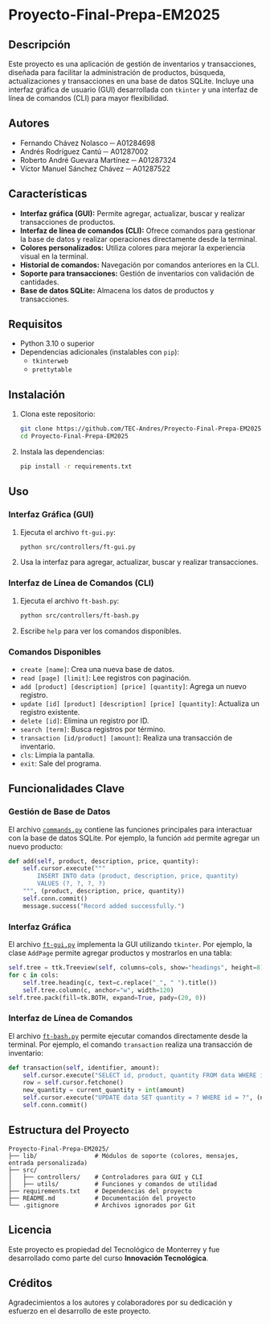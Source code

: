 # Proyecto-Final-Prepa-EM2025

## Descripción
Este proyecto es una aplicación de gestión de inventarios y transacciones, diseñada para facilitar la administración de productos, búsqueda, actualizaciones y transacciones en una base de datos SQLite. Incluye una interfaz gráfica de usuario (GUI) desarrollada con `tkinter` y una interfaz de línea de comandos (CLI) para mayor flexibilidad.

## Autores
- Fernando Chávez Nolasco ─ A01284698
- Andrés Rodríguez Cantú ─ A01287002
- Roberto André Guevara Martínez ─ A01287324
- Víctor Manuel Sánchez Chávez ─ A01287522

## Características
- **Interfaz gráfica (GUI):** Permite agregar, actualizar, buscar y realizar transacciones de productos.
- **Interfaz de línea de comandos (CLI):** Ofrece comandos para gestionar la base de datos y realizar operaciones directamente desde la terminal.
- **Colores personalizados:** Utiliza colores para mejorar la experiencia visual en la terminal.
- **Historial de comandos:** Navegación por comandos anteriores en la CLI.
- **Soporte para transacciones:** Gestión de inventarios con validación de cantidades.
- **Base de datos SQLite:** Almacena los datos de productos y transacciones.

## Requisitos
- Python 3.10 o superior
- Dependencias adicionales (instalables con `pip`):
  - `tkinterweb`
  - `prettytable`

## Instalación
1. Clona este repositorio:
   ```bash
   git clone https://github.com/TEC-Andres/Proyecto-Final-Prepa-EM2025
   cd Proyecto-Final-Prepa-EM2025
   ```
2. Instala las dependencias:
   ```bash
   pip install -r requirements.txt
   ```

## Uso
### Interfaz Gráfica (GUI)
1. Ejecuta el archivo `ft-gui.py`:
   ```bash
   python src/controllers/ft-gui.py
   ```
2. Usa la interfaz para agregar, actualizar, buscar y realizar transacciones.

### Interfaz de Línea de Comandos (CLI)
1. Ejecuta el archivo `ft-bash.py`:
   ```bash
   python src/controllers/ft-bash.py
   ```
2. Escribe `help` para ver los comandos disponibles.

### Comandos Disponibles
- `create [name]`: Crea una nueva base de datos.
- `read [page] [limit]`: Lee registros con paginación.
- `add [product] [description] [price] [quantity]`: Agrega un nuevo registro.
- `update [id] [product] [description] [price] [quantity]`: Actualiza un registro existente.
- `delete [id]`: Elimina un registro por ID.
- `search [term]`: Busca registros por término.
- `transaction [id/product] [amount]`: Realiza una transacción de inventario.
- `cls`: Limpia la pantalla.
- `exit`: Sale del programa.

## Funcionalidades Clave
### Gestión de Base de Datos
El archivo [`commands.py`](src/utils/commands.py) contiene las funciones principales para interactuar con la base de datos SQLite. Por ejemplo, la función `add` permite agregar un nuevo producto:
```python
def add(self, product, description, price, quantity):
    self.cursor.execute("""
        INSERT INTO data (product, description, price, quantity) 
        VALUES (?, ?, ?, ?)
    """, (product, description, price, quantity))
    self.conn.commit()
    message.success("Record added successfully.")
```

### Interfaz Gráfica
El archivo [`ft-gui.py`](src/controllers/ft-gui.py) implementa la GUI utilizando `tkinter`. Por ejemplo, la clase `AddPage` permite agregar productos y mostrarlos en una tabla:
```python
self.tree = ttk.Treeview(self, columns=cols, show="headings", height=8)
for c in cols:
    self.tree.heading(c, text=c.replace("_", " ").title())
    self.tree.column(c, anchor="w", width=120)
self.tree.pack(fill=tk.BOTH, expand=True, pady=(20, 0))
```

### Interfaz de Línea de Comandos
El archivo [`ft-bash.py`](src/controllers/ft-bash.py) permite ejecutar comandos directamente desde la terminal. Por ejemplo, el comando `transaction` realiza una transacción de inventario:
```python
def transaction(self, identifier, amount):
    self.cursor.execute("SELECT id, product, quantity FROM data WHERE id = ?", (int(identifier),))
    row = self.cursor.fetchone()
    new_quantity = current_quantity + int(amount)
    self.cursor.execute("UPDATE data SET quantity = ? WHERE id = ?", (new_quantity, id))
    self.conn.commit()
```

## Estructura del Proyecto
```
Proyecto-Final-Prepa-EM2025/
├── lib/                # Módulos de soporte (colores, mensajes, entrada personalizada)
├── src/
│   ├── controllers/    # Controladores para GUI y CLI
│   ├── utils/          # Funciones y comandos de utilidad
├── requirements.txt    # Dependencias del proyecto
├── README.md           # Documentación del proyecto
└── .gitignore          # Archivos ignorados por Git
```

## Licencia
Este proyecto es propiedad del Tecnológico de Monterrey y fue desarrollado como parte del curso **Innovación Tecnológica**.

## Créditos
Agradecimientos a los autores y colaboradores por su dedicación y esfuerzo en el desarrollo de este proyecto.
